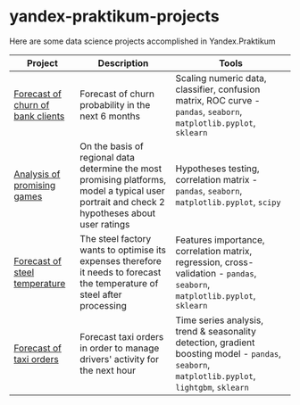 # yandex-praktikum-projects
Here are some data science projects accomplished in Yandex.Praktikum

Project | Description | Tools
------- |  ---- | ----
[Forecast of churn of bank clients](https://github.com/tpummm/yandex-praktikum-projects/tree/main/bank-churn)  | Forecast of churn probability in the next 6 months | Scaling numeric data, classifier, confusion matrix, ROC curve - `pandas`, `seaborn`, `matplotlib.pyplot`, `sklearn`
[Analysis of promising games](https://github.com/tpummm/yandex-praktikum-projects/tree/main/game-platforms) | On the basis of regional data determine the most promising platforms, model a typical user portrait and check 2 hypotheses about user ratings | Hypotheses testing, correlation matrix - `pandas`, `seaborn`, `matplotlib.pyplot`, `scipy`
[Forecast of steel temperature](https://github.com/tpummm/yandex-praktikum-projects/tree/main/steel-temperature) | The steel factory wants to optimise its expenses therefore it needs to forecast the temperature of steel after processing | Features importance, correlation matrix, regression, cross-validation - `pandas`, `seaborn`, `matplotlib.pyplot`, `sklearn`
[Forecast of taxi orders](https://github.com/tpummm/yandex-praktikum-projects/tree/main/taxi-orders) | Forecast taxi orders in order to manage drivers' activity for the next hour | Time series analysis, trend & seasonality detection, gradient boosting model - `pandas`, `seaborn`, `matplotlib.pyplot`, `lightgbm`, `sklearn`
